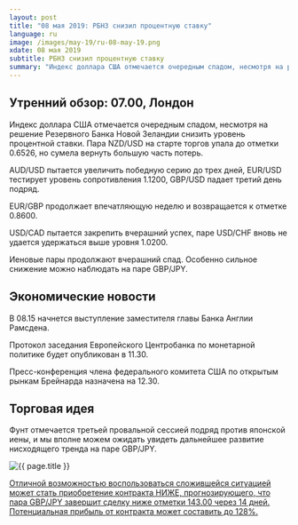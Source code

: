 ```yaml
---
layout: post
title: "08 мая 2019: РБНЗ снизил процентную ставку"
language: ru
image: /images/may-19/ru-08-may-19.png
xdate: 08 мая 2019
subtitle: РБНЗ снизил процентную ставку
summary: "Индекс доллара США отмечается очередным спадом, несмотря на решение Резервного Банка Новой Зеландии снизить уровень процентной ставки. Пара NZD/USD на старте торгов упала до отметки 0.6526, но сумела вернуть большую часть потерь"
---
```

## Утренний обзор: 07.00, Лондон
 
Индекс доллара США отмечается очередным спадом, несмотря на решение Резервного Банка Новой Зеландии снизить уровень процентной ставки. Пара NZD/USD на старте торгов упала до отметки 0.6526, но сумела вернуть большую часть потерь.

AUD/USD пытается увеличить победную серию до трех дней, EUR/USD тестирует уровень сопротивления 1.1200, GBP/USD падает третий день подряд.

EUR/GBP продолжает впечатляющую неделю и возвращается к отметке 0.8600.

USD/CAD пытается закрепить вчерашний успех, паре USD/CHF вновь не удается удержаться выше уровня 1.0200.

Иеновые пары продолжают вчерашний спад. Особенно сильное снижение можно наблюдать на паре GBP/JPY.
 
## Экономические новости
 
В 08.15 начнется выступление заместителя главы Банка Англии Рамсдена.

Протокол заседания Европейского Центробанка по монетарной политике будет опубликован в 11.30.

Пресс-конференция члена федерального комитета США по открытым рынкам Брейнарда назначена на 12.30.
 
## Торговая идея
 
Фунт отмечается третьей провальной сессией подряд против японской иены, и мы вполне можем ожидать увидеть дальнейшее развитие нисходящего тренда на паре GBP/JPY.

<img src="{{ site.url }}/images/may-19/ru-08-may-19.png" alt="{{ page.title }}"  title="{{ page.title }}">

<a href="%LINK%%?currency=USD&amp;market=forex&underlying=frxGBPJPY&formname=higherlower&duration_amount=14&duration_units=d&amount=10&amount_type=stake&expiry_type=duration&barrier=143" target="_blank" rel="noopener noreferrer nofollow">Отличной возможностью воспользоваться сложившейся ситуацией может стать приобретение контракта НИЖЕ, прогнозирующего, что пара GBP/JPY завершит сделку ниже отметки 143.00 через 14 дней. Потенциальная прибыль от контракта может составить до 128%.</a>
